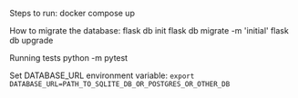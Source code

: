 Steps to run:
docker compose up

How to migrate the database:
flask db init
flask db migrate -m 'initial'
flask db upgrade

Running tests
python -m pytest

Set DATABASE_URL environment variable:
`export DATABASE_URL=PATH_TO_SQLITE_DB_OR_POSTGRES_OR_OTHER_DB`

